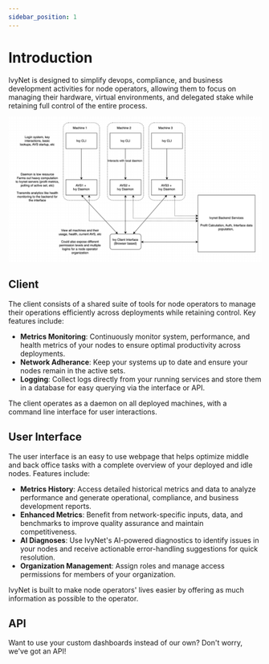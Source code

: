 ```yaml
---
sidebar_position: 1
---
```


# Introduction

IvyNet is designed to simplify devops, compliance, and business development activities for node operators, allowing them to focus on managing their hardware, virtual environments, and delegated stake while retaining full control of the entire process.

<!-- **TODO: More formal diagram - placeholder** -->

![Docs Version Dropdown](./imgs/IvyNetPlatformOverciew.png)

## Client

The client consists of a shared suite of tools for node operators to manage their operations efficiently across deployments while retaining control. Key features include:

- **Metrics Monitoring**: Continuously monitor system, performance, and health metrics of your nodes to ensure optimal productivity across deployments.
- **Network Adherance**: Keep your systems up to date and ensure your nodes remain in the active sets.
- **Logging**: Collect logs directly from your running services and store them in a database for easy querying via the interface or API.

The client operates as a daemon on all deployed machines, with a command line interface for user interactions.

## User Interface

The user interface is an easy to use webpage that helps optimize middle and back office tasks with a complete overview of your deployed and idle nodes. Features include:

- **Metrics History**:  Access detailed historical metrics and data to analyze performance and generate operational, compliance, and business development reports.
- **Enhanced Metrics**: Benefit from network-specific inputs, data, and benchmarks to improve quality assurance and maintain competitiveness.
- **AI Diagnoses**: Use IvyNet's AI-powered diagnostics to identify issues in your nodes and receive actionable error-handling suggestions for quick resolution.
- **Organization Management**: Assign roles and manage access permissions for members of your organization.
<!-- **TODO: Picture of mock interface?** -->

IvyNet is built to make node operators' lives easier by offering as much information as possible to the operator.

## API

Want to use your custom dashboards instead of our own? Don't worry, we've got an API!
